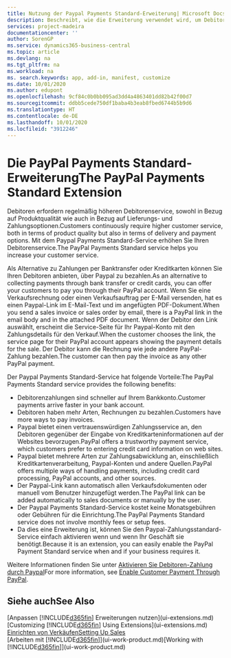 ```yaml
---
title: Nutzung der Paypal Payments Standard-Erweiterung| Microsoft Docs
description: Beschreibt, wie die Erweiterung verwendet wird, um Debitoren zu aktivieren, um Zahlungen mit Paypal zu leisten.
services: project-madeira
documentationcenter: ''
author: SorenGP
ms.service: dynamics365-business-central
ms.topic: article
ms.devlang: na
ms.tgt_pltfrm: na
ms.workload: na
ms. search.keywords: app, add-in, manifest, customize
ms.date: 10/01/2020
ms.author: edupont
ms.openlocfilehash: 9cf84c0b0bb095ad3dd4a4863401dd82b42f00d7
ms.sourcegitcommit: ddbb5cede750df1baba4b3eab8fbed6744b5b9d6
ms.translationtype: HT
ms.contentlocale: de-DE
ms.lasthandoff: 10/01/2020
ms.locfileid: "3912246"
---
```

# <a name="the-paypal-payments-standard-extension"></a><span data-ttu-id="86f10-103">Die PayPal Payments Standard-Erweiterung</span><span class="sxs-lookup"><span data-stu-id="86f10-103">The PayPal Payments Standard Extension</span></span>
<span data-ttu-id="86f10-104">Debitoren erfordern regelmäßig höheren Debitorenservice, sowohl in Bezug auf Produktqualität wie auch in Bezug auf Lieferungs- und Zahlungsoptionen.</span><span class="sxs-lookup"><span data-stu-id="86f10-104">Customers continuously require higher customer service, both in terms of product quality but also in terms of delivery and payment options.</span></span> <span data-ttu-id="86f10-105">Mit dem Paypal Payments Standard-Service erhöhen Sie Ihren Debitorenservice.</span><span class="sxs-lookup"><span data-stu-id="86f10-105">The PayPal Payments Standard service helps you increase your customer service.</span></span>

<span data-ttu-id="86f10-106">Als Alternative zu Zahlungen per Banktransfer oder Kreditkarten können Sie Ihren Debitoren anbieten, über Paypal zu bezahlen.</span><span class="sxs-lookup"><span data-stu-id="86f10-106">As an alternative to collecting payments through bank transfer or credit cards, you can offer your customers to pay you through their PayPal account.</span></span> <span data-ttu-id="86f10-107">Wenn Sie eine Verkaufsrechnung oder einen Verkaufsauftrag per E-Mail versenden, hat es einen Paypal-Link im E-Mail-Text und im angefügten PDF-Dokument.</span><span class="sxs-lookup"><span data-stu-id="86f10-107">When you send a sales invoice or sales order by email, there is a PayPal link in the email body and in the attached PDF document.</span></span> <span data-ttu-id="86f10-108">Wenn der Debitor den Link auswählt, erscheint die Service-Seite für Ihr Paypal-Konto mit den Zahlungsdetails für den Verkauf.</span><span class="sxs-lookup"><span data-stu-id="86f10-108">When the customer chooses the link, the service page for their PayPal account appears showing the payment details for the sale.</span></span> <span data-ttu-id="86f10-109">Der Debitor kann die Rechnung wie jede andere PayPal-Zahlung bezahlen.</span><span class="sxs-lookup"><span data-stu-id="86f10-109">The customer can then pay the invoice as any other PayPal payment.</span></span>

<span data-ttu-id="86f10-110">Der Paypal Payments Standard-Service hat folgende Vorteile:</span><span class="sxs-lookup"><span data-stu-id="86f10-110">The PayPal Payments Standard service provides the following benefits:</span></span>

* <span data-ttu-id="86f10-111">Debitorenzahlungen sind schneller auf Ihrem Bankkonto.</span><span class="sxs-lookup"><span data-stu-id="86f10-111">Customer payments arrive faster in your bank account.</span></span>
* <span data-ttu-id="86f10-112">Debitoren haben mehr Arten, Rechnungen zu bezahlen.</span><span class="sxs-lookup"><span data-stu-id="86f10-112">Customers have more ways to pay invoices.</span></span>
* <span data-ttu-id="86f10-113">Paypal bietet einen vertrauenswürdigen Zahlungsservice an, den Debitoren gegenüber der Eingabe von Kreditkarteninformationen auf der Websites bevorzugen.</span><span class="sxs-lookup"><span data-stu-id="86f10-113">PayPal offers a trustworthy payment service, which customers prefer to entering credit card information on web sites.</span></span>
* <span data-ttu-id="86f10-114">Paypal bietet mehrere Arten zur Zahlungsabwicklung an, einschließlich Kreditkartenverarbeitung, Paypal-Konten und andere Quellen.</span><span class="sxs-lookup"><span data-stu-id="86f10-114">PayPal offers multiple ways of handling payments, including credit card processing, PayPal accounts, and other sources.</span></span>
* <span data-ttu-id="86f10-115">Der Paypal-Link kann automatisch allen Verkaufsdokumenten oder manuell vom Benutzer hinzugefügt werden.</span><span class="sxs-lookup"><span data-stu-id="86f10-115">The PayPal link can be added automatically to sales documents or manually by the user.</span></span>
* <span data-ttu-id="86f10-116">Der Paypal Payments Standard-Service kostet keine Monatsgebühren oder Gebühren für die Einrichtung.</span><span class="sxs-lookup"><span data-stu-id="86f10-116">The PayPal Payments Standard service does not involve monthly fees or setup fees.</span></span>
* <span data-ttu-id="86f10-117">Da dies eine Erweiterung ist, können Sie den Paypal-Zahlungsstandard-Service einfach aktivieren wenn und wenn Ihr Geschäft sie benötigt.</span><span class="sxs-lookup"><span data-stu-id="86f10-117">Because it is an extension, you can easily enable the PayPal Payment Standard service when and if your business requires it.</span></span>  

<span data-ttu-id="86f10-118">Weitere Informationen finden Sie unter [Aktivieren Sie Debitoren-Zahlung durch Paypal](sales-how-enable-payment-service-extensions.md)</span><span class="sxs-lookup"><span data-stu-id="86f10-118">For more information, see [Enable Customer Payment Through PayPal](sales-how-enable-payment-service-extensions.md).</span></span>

## <a name="see-also"></a><span data-ttu-id="86f10-119">Siehe auch</span><span class="sxs-lookup"><span data-stu-id="86f10-119">See Also</span></span>
<span data-ttu-id="86f10-120">[Anpassen [!INCLUDE[d365fin](includes/d365fin_md.md)] Erweiterungen nutzen](ui-extensions.md)</span><span class="sxs-lookup"><span data-stu-id="86f10-120">[Customizing [!INCLUDE[d365fin](includes/d365fin_md.md)] Using Extensions](ui-extensions.md)</span></span>  
[<span data-ttu-id="86f10-121">Einrichten von Verkäufen</span><span class="sxs-lookup"><span data-stu-id="86f10-121">Setting Up Sales</span></span>](sales-setup-sales.md)  
<span data-ttu-id="86f10-122">[Arbeiten mit [!INCLUDE[d365fin](includes/d365fin_md.md)]](ui-work-product.md)</span><span class="sxs-lookup"><span data-stu-id="86f10-122">[Working with [!INCLUDE[d365fin](includes/d365fin_md.md)]](ui-work-product.md)</span></span>

